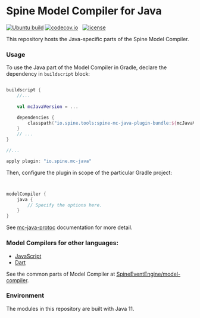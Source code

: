 # Spine Model Compiler for Java

[![Ubuntu build][ubuntu-build-badge]][gh-actions]
[![codecov.io](https://codecov.io/github/SpineEventEngine/mc-java/coverage.svg?branch=master)](https://codecov.io/github/SpineEventEngine/mc-java?branch=master) &nbsp;
[![license](https://img.shields.io/badge/license-Apache%20License%202.0-blue.svg?style=flat)](http://www.apache.org/licenses/LICENSE-2.0)

[gh-actions]: https://github.com/SpineEventEngine/mc-java/actions
[ubuntu-build-badge]: https://github.com/SpineEventEngine/mc-java/actions/workflows/build-on-ubuntu.yml/badge.svg


This repository hosts the Java-specific parts of the Spine Model Compiler.

### Usage

To use the Java part of the Model Compiler in Gradle, 
declare the dependency in `buildscript` block:

```kotlin

buildscript {
    //...
    
    val mcJavaVersion = ...

    dependencies {
        classpath("io.spine.tools:spine-mc-java-plugin-bundle:${mcJavaVersion}:all")
    }
    // ...
}

//...

apply plugin: "io.spine.mc-java"

```

Then, configure the plugin in scope of the particular Gradle project:

```kotlin


modelCompiler {
    java {
        // Specify the options here.
    }
}
```

See [mc-java-protoc](./mc-java-protoc/README.md) documentation for more detail.

### Model Compilers for other languages:
* [JavaScript][mc-js]
* [Dart][mc-dart]

See the common parts of Model Compiler at [SpineEventEngine/model-compiler][model-compiler].

### Environment

The modules in this repository are built with Java 11.

[model-compiler]: https://github.com/SpineEventEngine/model-compiler
[mc-js]: https://github.com/SpineEventEngine/mc-js
[mc-dart]: https://github.com/SpineEventEngine/mc-dart
